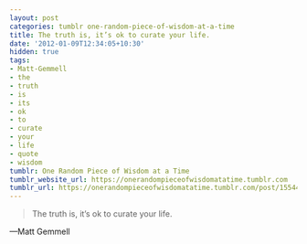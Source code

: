 ```yaml
---
layout: post
categories: tumblr one-random-piece-of-wisdom-at-a-time
title: The truth is, it’s ok to curate your life.
date: '2012-01-09T12:34:05+10:30'
hidden: true
tags:
- Matt-Gemmell
- the
- truth
- is
- its
- ok
- to
- curate
- your
- life
- quote
- wisdom
tumblr: One Random Piece of Wisdom at a Time
tumblr_website_url: https://onerandompieceofwisdomatatime.tumblr.com
tumblr_url: https://onerandompieceofwisdomatatime.tumblr.com/post/15544213080/the-truth-is-its-ok-to-curate-your-life
---
```

> The truth is, it’s ok to curate your life.

—Matt Gemmell&nbsp;

